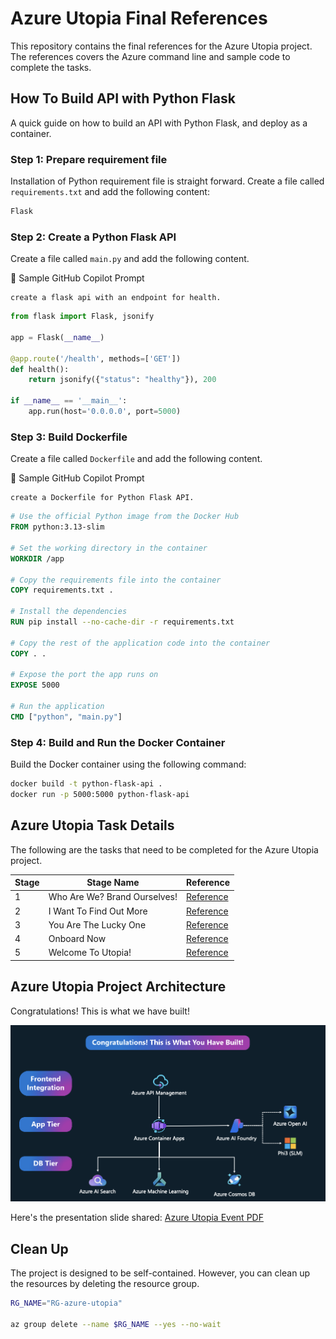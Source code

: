 # Azure Utopia Final References
This repository contains the final references for the Azure Utopia project. The references covers the Azure command line and  sample code to complete the tasks.

## How To Build API with Python Flask
A quick guide on how to build an API with Python Flask, and deploy as a container.

### Step 1: Prepare requirement file
Installation of Python requirement file is straight forward. Create a file called `requirements.txt` and add the following content:
```bash
Flask
```

### Step 2: Create a Python Flask API
Create a file called `main.py` and add the following content.


🤖 Sample GitHub Copilot Prompt
```text
create a flask api with an endpoint for health.
```

```python
from flask import Flask, jsonify

app = Flask(__name__)

@app.route('/health', methods=['GET'])
def health():
    return jsonify({"status": "healthy"}), 200

if __name__ == '__main__':
    app.run(host='0.0.0.0', port=5000)
```

### Step 3: Build Dockerfile
Create a file called `Dockerfile` and add the following content.


🤖 Sample GitHub Copilot Prompt
```text
create a Dockerfile for Python Flask API.
```

```Dockerfile
# Use the official Python image from the Docker Hub
FROM python:3.13-slim

# Set the working directory in the container
WORKDIR /app

# Copy the requirements file into the container
COPY requirements.txt .

# Install the dependencies
RUN pip install --no-cache-dir -r requirements.txt

# Copy the rest of the application code into the container
COPY . .

# Expose the port the app runs on
EXPOSE 5000

# Run the application
CMD ["python", "main.py"]
```

### Step 4: Build and Run the Docker Container
Build the Docker container using the following command:
```bash
docker build -t python-flask-api .
docker run -p 5000:5000 python-flask-api
```

## Azure Utopia Task Details
The following are the tasks that need to be completed for the Azure Utopia project.

| Stage  | Stage Name                | Reference   |
|---------|---------------------------------|----------|
| 1       | Who Are We? Brand Ourselves!         | [Reference](./Stage_1/README.md) |
| 2       | I Want To Find Out More   | [Reference](./Stage_2/README.md) |
| 3       | You Are The Lucky One             | [Reference](./Stage_3/README.md)  |
| 4       | Onboard Now            | [Reference](./Stage_4/README.md)  |
| 5       | Welcome To Utopia!             | [Reference](./Stage_5/README.md)  |

## Azure Utopia Project Architecture
Congratulations! This is what we have built!

![Azure Utopia Project Architecture](./asset/architecture.png)

Here's the presentation slide shared: [Azure Utopia Event PDF](./asset/Azure%20Utopia%20Event.pdf)

## Clean Up
The project is designed to be self-contained. However, you can clean up the resources by deleting the resource group.
```bash
RG_NAME="RG-azure-utopia"

az group delete --name $RG_NAME --yes --no-wait
```
